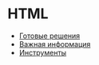# HTML

- [Готовые решения](ready-solutions/index.md)
- [Важная информация](important-information/index.md)
- [Инструменты](tools/index.md)
